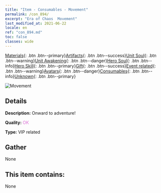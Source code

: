 ```yaml
---
title: "Item - Consumables - Movement"
permalink: /con_894/
excerpt: "Era of Chaos  Movement"
last_modified_at: 2021-06-22
locale: en
ref: "con_894.md"
toc: false
classes: wide
---
```

 [Materials](/Items/){: .btn .btn--primary}[Artifacts](/Items/Artifacts/){: .btn .btn--success}[Unit Soul](/Items/UnitSoul/){: .btn .btn--warning}[Unit Awakening](/Items/UnitAwakening/){: .btn .btn--danger}[Hero Soul](/Items/HeroSoul/){: .btn .btn--info}[Hero Skill](/Items/HeroSkill/){: .btn .btn--primary}[Gift](/Items/Gift/){: .btn .btn--success}[Event related](/Items/Events/){: .btn .btn--warning}[Avatars](/Items/Avatars/){: .btn .btn--danger}[Consumables](/Items/Consumables/){: .btn .btn--info}[Unknown](/Items/Unknown/){: .btn .btn--primary}

 ![Movement](/images/t/i_111.png)

## Details
 **Description:** Onward to adventure!

 **Quality:** <span style="color: #DA70D6">OK</span>

 **Type:** VIP related

## Gather

  None

## This item contains:

  None

